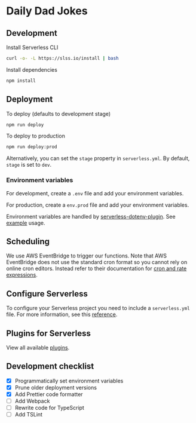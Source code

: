 # Daily Dad Jokes

## Development

Install Serverless CLI

```sh
curl -o- -L https://slss.io/install | bash
```

Install dependencies

```sh
npm install
```

## Deployment

To deploy (defaults to development stage)

```sh
npm run deploy
```

To deploy to production

```sh
npm run deploy:prod
```

Alternatively, you can set the `stage` property in `serverless.yml`. By default, `stage` is set to `dev`.

### Environment variables

For development, create a `.env` file and add your environment variables.

For production, create a `env.prod` file and add your environment variables.

Environment variables are handled by [serverless-dotenv-plugin](https://github.com/neverendingqs/serverless-dotenv-plugin). See [example](https://github.com/neverendingqs/serverless-dotenv-plugin/tree/master/examples/simple-express-app) usage.

## Scheduling

We use AWS EventBridge to trigger our functions. Note that AWS EventBridge does not use the standard cron format so you cannot rely on online cron editors. Instead refer to their documentation for [cron and rate expressions](https://docs.aws.amazon.com/eventbridge/latest/userguide/eb-create-rule-schedule.html).

## Configure Serverless

To configure your Serverless project you need to include a `serverless.yml` file. For more information, see this [reference](https://www.serverless.com/framework/docs/providers/aws/guide/serverless.yml/).

## Plugins for Serverless

View all available [plugins](https://www.serverless.com/plugins/).

## Development checklist

- [x] Programmatically set environment variables
- [x] Prune older deployment versions
- [x] Add Prettier code formatter
- [ ] Add Webpack
- [ ] Rewrite code for TypeScript
- [ ] Add TSLint
